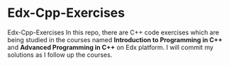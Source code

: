 # Edx-Cpp-Exercises
Edx-Cpp-Exercises
In this repo, there are C++ code exercises which are being studied in the courses named **Introduction to Programming in C++** and **Advanced Programming in C++** 
on Edx platform. I will commit my solutions as I follow up the courses.
